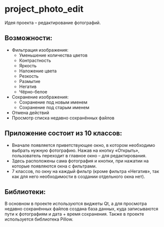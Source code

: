 # project_photo_edit
Идея проекта – редактирование фотографий.
## Возможности:
+ Фильтрация изображения:
  + Уменьшение количества цветов
  + Контрастность
  + Яркость
  + Наложение цвета
  + Резкость
  + Размытие
  + Негатив
  + Чёрно-белое
+ Сохранение изображения:
  + Сохранение под новым именем
  + Сохранение под старым именем
+ Отмена действий
+ Просмотр списка недавно сохранённых файлов

## Приложение состоит из 10 классов:
+ Вначале появляется приветствующее окно, в котором необходимо выбрать нужную фотографию.
Нажав на кнопку «Открыть», пользователь переходит в главное окно – для редактирования. 
+	Здесь расположены сама фотография и кнопки, при нажатии на которые появляются окна с фильтрами.
+	7 классов, по окну на каждый фильтр (кроме фильтра «Негатив», так как для него необходимости в создании отдельного окна нет).

## Библиотеки:
В основном в проекте используются виджеты Qt, а для просмотра недавно сохранённых файлов создана база данных, куда записываются пути к фотографиям и дата + время сохранения.
Также в проекте используется библиотека Pillow.
